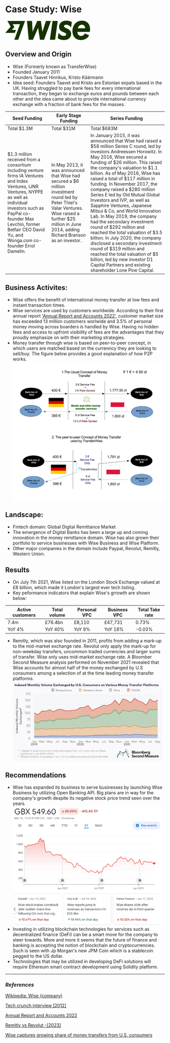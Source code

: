 # Case Study: Wise
![Wise Logo](WISE_logo.png)
## Overview and Origin
* Wise (Formerly known as TransferWise)
* Founded January 2011
* Founders Taavet Hinrikus, Kristo Käärmann
* Idea seed: Founders Taavet and Kristo are Estonian expats based in the UK. Having struggled to pay bank fees for every international transaction, they began to exchange euros and pounds between each other and the idea came about to provide international currency exchange with a fraction of bank fees for the masses.

| Seed Funding | Early Stage Funding | Series Funding|
| ----------- | ----------- | ----------- |
| Total $1.3M | Total $31M |Total $683M|
| $1.3 million received from a consortium including venture firms IA Ventures and Index Ventures, IJNR Ventures, NYPPE as well as individual investors such as PayPal co-founder Max Levchin, former Betfair CEO David Yu, and Wonga.com co-founder Errol Damelin.| In May 2013, it was announced that Wise had secured a $6 million investment round led by Peter Thiel's Valar Ventures. Wise raised a further $25 million in June 2014, adding Richard Branson as an investor.| In January 2015, it was announced that Wise had raised a $58 million Series C round, led by investors Andreessen Horowitz. In May 2016, Wise secured a funding of $26 million. This raised the company's valuation to $1.1 billion. As of May 2016, Wise has raised a total of $117 million in funding. In November 2017, the company raised a $280 million Series E led by Old Mutual Global Investors and IVP, as well as Sapphire Ventures, Japanese Mitsui & Co, and World Innovation Lab. In May 2019, the company had the secondary investment round of $292 million and reached the total valuation of $3.5 billion. In July 2020, the company disclosed a secondary investment round of $319 million and reached the total valuation of $5 billion, led by new investor D1 Capital Partners and existing shareholder Lone Pine Capital.| 



## Business Activites:
* Wise offers the benefit of international money transfer at low fees and instant transaction times.
* Wise services are used by customers worldwide. According to their first annual report ['Annual Report and Accounts 2022'](https://lienzo.s3.amazonaws.com/images/2aeb66e27009d06acbd6f46f746feae2-WIS001_Book.pdf), customer market size has exceeded 13 million customers worlwide and 3.5% of personal money moving across boarders is handled by Wise. Having no hidden fees and access to upfront visibility of fees are the advantages that they proudly emphasize on with their marketing strategies.
* Money transfer through wise is based on peer-to-peer concept, in which users are matched based on the currenncy they are looking to sell/buy. The figure below provides a good explanation of how P2P works.
![P2P Concept](TransferWise_peer-to-peer_money_transfer.png)



## Landscape:
* Fintech domain: Global Digital Remittance Market
* The emergence of Digital Banks has been a large up and coming innovation in the money remittance domain. Wise has also grown their portfolio to service businesses with Wise Business and Wise Platform.
* Other major companies in the domain include Paypal, Revolut, Remitly, Western Union.  

## Results
* On July 7th 2021, Wise listed on the London Stock Exchange valued at £8 billion, which made it London's largest ever tech listing.
* Key peformance indicators that explain Wise's grrowth are shown below:

| Active customers| Total volume | Personal VPC | Business VPC | Total Take rate |
| ----------- | ----------- | ----------- | ----------- | ----------- |
| 7.4m | £76.4bn | £8,110 | £47,731 | 0.73% |
| YoY 4%| YoY 40%| YoY 9%| YoY 18%| -0.03%|  
* Remitly, which was also founded in 2011, profits from adding a mark-up to the mid-market exchange rate. Revolut only apply the mark-up for non-weekday transfers, uncommon traded currencies and larger sums of transfer. Wise only uses mid-market exchange rate. A Bloomber Second Measure analysis performed on November 2021 revealed that Wise accounts for almost half of the money exchanged by U.S consumers among a selection of at the time leading money transfer platforms.
![Secondsmeasure](Secondmeasure.JPG)

## Recommendations
* Wise has expanded its business to serve businesses by launching Wise Business by utilizing Open Banking API. Big plans are in way for the company's growth despite its negative stock price trend seen over the years.
![WISE_PLC](WISE_PLC.png)
* Investing in utilizing blockchain technologies for services such as decentralized finance (DeFi) can be a smart move for the company to steer towards. More and more it seems that the future of finance and banking is accepting the notion of blockchain and cryptocurrencies. Such is seen with Jp Morgan's new JPM Coin which is a stablecoin pegged to the US dollar. 
* Technologies that may be utilized in developing DeFI solutions will require Ethereum smart contract development using Solidity platform. 


---
### *References*
[Wikipedia: Wise (company)](https://en.wikipedia.org/wiki/Wise_(company))

[Tech crunch interview [2012]](https://techcrunch.com/2012/02/29/5-startups-to-watch-from-seedcamps-2012-us-demo-day-tctv/)

[Annual Report and Accounts 2022](https://lienzo.s3.amazonaws.com/images/2aeb66e27009d06acbd6f46f746feae2-WIS001_Book.pdf)

[](https://www.londonstockexchange.com/stock/WISE/wise-plc/company-page)

[Remitly vs Revolut -[2023]](https://wise.com/gb/blog/remitly-vs-revolut)

[Wise captures growing share of money transfers from U.S. consumers](https://secondmeasure.com/datapoints/money-transfer-services-wise-western-union-moneygram-xoom-competitors/)